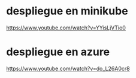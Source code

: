 # despliegue en minikube
https://www.youtube.com/watch?v=YYisLjVTio0

# despliegue en azure
https://www.youtube.com/watch?v=do_L26A0cr8

